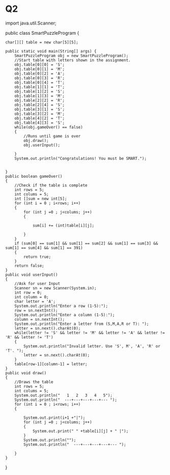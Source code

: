 Q2
==
import java.util.Scanner;


public class SmartPuzzleProgram {
	
	char[][] table = new char[5][5];
	
	public static void main(String[] args) {
		SmartPuzzleProgram obj = new SmartPuzzleProgram();
		//Start table with letters shown in the assignment.
		obj.table[0][0] = 'S';
		obj.table[0][1] = 'M';
		obj.table[0][2] = 'A';
		obj.table[0][3] = 'R';
		obj.table[0][4] = 'T';
		obj.table[1][1] = 'T';
		obj.table[1][2] = 'S';
		obj.table[1][3] = 'M';
		obj.table[2][2] = 'R';
		obj.table[2][4] = 'S';
		obj.table[3][1] = 'S';
		obj.table[3][2] = 'M';
		obj.table[4][2] = 'T';
		obj.table[4][3] = 'S';
		while(obj.gameOver() == false)
		{
			//Runs until game is over 
			obj.draw();
			obj.userInput();
			
		}
		System.out.println("Congratulations! You must be SMART.");
		
		
	}
	public boolean gameOver()
	{
		//Check if the table is complete
		int rows = 5;
		int colums = 5;
		int []sum = new int[5];
		for (int i = 0 ; i<rows; i++)
		{
			for (int j =0 ; j<colums; j++)
			{
		
				sum[i] += (int)table[i][j];
		
			}
		}
		if (sum[0] == sum[1] && sum[1] == sum[2] && sum[1] == sum[3] && sum[1] == sum[4] && sum[1] == 391)
		{
			return true;
		}
		return false;
	}
	public void userInput()
	{
		//Ask for user Input 
		Scanner sn = new Scanner(System.in);
		int row = 0;
		int column = 0;
		char letter = 'A';
		System.out.println("Enter a row (1-5):");
		row = sn.nextInt();
		System.out.println("Enter a column (1-5):");
		column = sn.nextInt();
		System.out.println("Enter a letter from (S,M,A,R or T): ");
		letter = sn.next().charAt(0);
		while(letter != 'S' && letter != 'M' && letter != 'A' && letter != 'R' && letter != 'T')
		{
			System.out.println("Invalid letter. Use 'S', M', 'A', 'R' or 'T'. ");
			letter = sn.next().charAt(0);
		}
		table[row-1][column-1] = letter;
	}
	public void draw()
	{
		//Draws the table
		int rows = 5;
		int colums = 5;
		System.out.println("   1   2   3   4   5");
		System.out.println("  ---+---+---+---+--- ");
		for (int i = 0 ; i<rows; i++)
		{
			
			System.out.print(i+1 +"|");
			for (int j =0 ; j<colums; j++)
			{
				System.out.print(" " +table[i][j] + " |");
			}
			System.out.println("");
			System.out.println("  ---+---+---+---+--- ");
			
		}
	}

}
